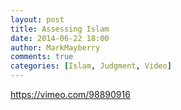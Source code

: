 ```yaml
---
layout: post
title: Assessing Islam
date: 2014-06-22 18:00
author: MarkMayberry
comments: true
categories: [Islam, Judgment, Video]
---
```

https://vimeo.com/98890916
